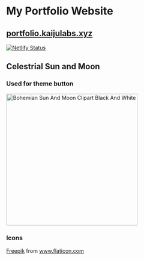 # My Portfolio Website

## [portfolio.kaijulabs.xyz](https://portfolio.kaijulabs.xyz/)

[![Netlify Status](https://api.netlify.com/api/v1/badges/072157ba-23ff-48bf-8fc7-bedea1cd1920/deploy-status)](https://app.netlify.com/sites/mik/deploys)

## Celestrial Sun and Moon
### Used for theme button
<a href="https://www.clipart.email/download/4651000.html" title="Image from clipart.email"><img src="https://cdn.clipart.email/235a9510d419b52692f9ee3fa6d10d28_amazoncom-pretty-black-and-white-boho-gypsy-tribal-cartoon-icon-_1500-1414.jpeg" width="350" alt="Bohemian Sun And Moon Clipart Black And White" /></a>

### Icons
<a href="https://www.flaticon.com/authors/freepik" title="Freepik">Freepik</a> from <a href="https://www.flaticon.com/" title="Flaticon"> www.flaticon.com</a>